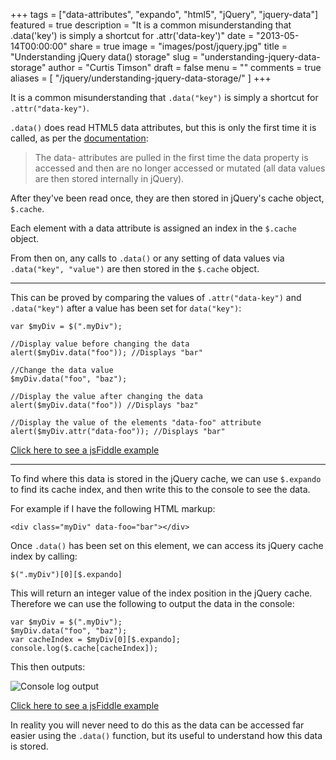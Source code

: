 +++
tags = ["data-attributes", "expando", "html5", "jQuery", "jquery-data"]
featured = true
description = "It is a common misunderstanding that .data('key') is simply a shortcut for .attr('data-key')"
date = "2013-05-14T00:00:00"
share = true
image = "images/post/jquery.jpg"
title = "Understanding jQuery data() storage"
slug = "understanding-jquery-data-storage"
author = "Curtis Timson"
draft = false
menu = ""
comments = true
aliases = [
    "/jquery/understanding-jquery-data-storage/"
]
+++

It is a common misunderstanding that `.data("key")` is simply a shortcut for `.attr("data-key")`.

`.data()` does read HTML5 data attributes, but this is only the first time it is called, as per the [documentation][1]:

> The data- attributes are pulled in the first time the data property is
> accessed and then are no longer accessed or mutated (all data values
> are then stored internally in jQuery).

After they've been read once, they are then stored in jQuery's cache object, `$.cache`.

Each element with a data attribute is assigned an index in the `$.cache` object.

From then on, any calls to `.data()` or any setting of data values via `.data("key", "value")` are then stored in the `$.cache` object.

----------

This can be proved by comparing the values of `.attr("data-key")` and `.data("key")` after a value has been set for `data("key")`:

~~~~
var $myDiv = $(".myDiv");

//Display value before changing the data
alert($myDiv.data("foo")); //Displays "bar"

//Change the data value
$myDiv.data("foo", "baz");

//Display the value after changing the data
alert($myDiv.data("foo")) //Displays "baz"

//Display the value of the elements "data-foo" attribute
alert($myDiv.attr("data-foo")); //Displays "bar"
~~~~

[Click here to see a jsFiddle example][2]

----------

To find where this data is stored in the jQuery cache, we can use `$.expando` to find its cache index, and then write this to the console to see the data.

For example if I have the following HTML markup:

~~~~
<div class="myDiv" data-foo="bar"></div>
~~~~

Once `.data()` has been set on this element, we can access its jQuery cache index by calling:

~~~~
$(".myDiv")[0][$.expando]
~~~~

This will return an integer value of the index position in the jQuery cache. Therefore we can use the following to output the data in the console:

~~~~
var $myDiv = $(".myDiv");
$myDiv.data("foo", "baz");
var cacheIndex = $myDiv[0][$.expando];
console.log($.cache[cacheIndex]);
~~~~

This then outputs:

![Console log output][3]

[Click here to see a jsFiddle example][4]

In reality you will never need to do this as the data can be accessed far easier using the `.data()` function, but its useful to understand how this data is stored.

[1]: http://api.jquery.com/data/#data-html5
[2]: http://jsfiddle.net/tCG8m/
[3]: http://i.stack.imgur.com/mlcZ7.jpg
[4]: http://jsfiddle.net/tCG8m/1/
